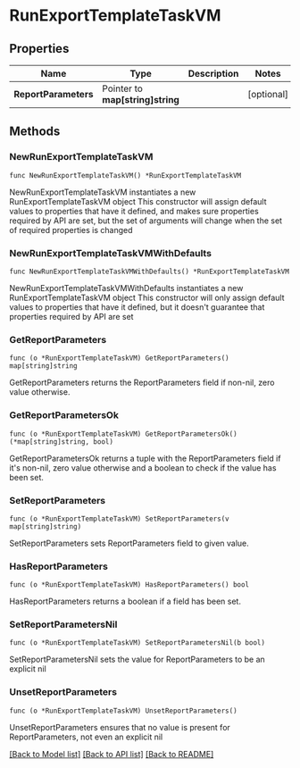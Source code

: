 # RunExportTemplateTaskVM

## Properties

Name | Type | Description | Notes
------------ | ------------- | ------------- | -------------
**ReportParameters** | Pointer to **map[string]string** |  | [optional] 

## Methods

### NewRunExportTemplateTaskVM

`func NewRunExportTemplateTaskVM() *RunExportTemplateTaskVM`

NewRunExportTemplateTaskVM instantiates a new RunExportTemplateTaskVM object
This constructor will assign default values to properties that have it defined,
and makes sure properties required by API are set, but the set of arguments
will change when the set of required properties is changed

### NewRunExportTemplateTaskVMWithDefaults

`func NewRunExportTemplateTaskVMWithDefaults() *RunExportTemplateTaskVM`

NewRunExportTemplateTaskVMWithDefaults instantiates a new RunExportTemplateTaskVM object
This constructor will only assign default values to properties that have it defined,
but it doesn't guarantee that properties required by API are set

### GetReportParameters

`func (o *RunExportTemplateTaskVM) GetReportParameters() map[string]string`

GetReportParameters returns the ReportParameters field if non-nil, zero value otherwise.

### GetReportParametersOk

`func (o *RunExportTemplateTaskVM) GetReportParametersOk() (*map[string]string, bool)`

GetReportParametersOk returns a tuple with the ReportParameters field if it's non-nil, zero value otherwise
and a boolean to check if the value has been set.

### SetReportParameters

`func (o *RunExportTemplateTaskVM) SetReportParameters(v map[string]string)`

SetReportParameters sets ReportParameters field to given value.

### HasReportParameters

`func (o *RunExportTemplateTaskVM) HasReportParameters() bool`

HasReportParameters returns a boolean if a field has been set.

### SetReportParametersNil

`func (o *RunExportTemplateTaskVM) SetReportParametersNil(b bool)`

 SetReportParametersNil sets the value for ReportParameters to be an explicit nil

### UnsetReportParameters
`func (o *RunExportTemplateTaskVM) UnsetReportParameters()`

UnsetReportParameters ensures that no value is present for ReportParameters, not even an explicit nil

[[Back to Model list]](../README.md#documentation-for-models) [[Back to API list]](../README.md#documentation-for-api-endpoints) [[Back to README]](../README.md)


